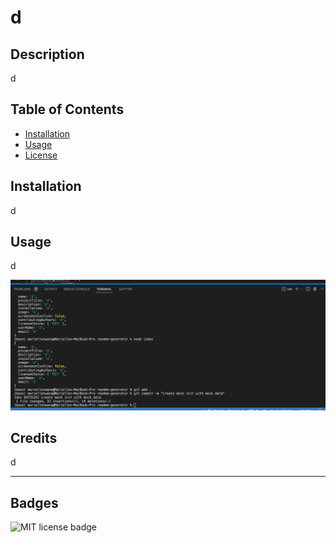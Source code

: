 
# d

## Description 
 d

## Table of Contents
 - [Installation](#installation)
 - [Usage](#usage)
 - [License](#license)

## Installation 
 d

## Usage 
 d
 
 ![screen shot of d](/assets/images/screenshot.png)

## Credits 
 d

---


  ## Badges

  ![MIT license badge](https://img.shields.io/badge/license-MIT-blue)






